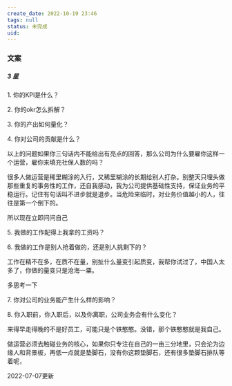 ```yaml
---
create_date: 2022-10-19 23:46 
tags: null
status: 未完成  
uid: 
---
```



### 文案

##### 3 星
1. 你的KPI是什么？

2. 你的okr怎么拆解？

3. 你的产出如何量化？

4. 你对公司的贡献是什么？

以上的问题如果你三句话内不能给出有亮点的回答，那么公司为什么要雇你这样一个运营，雇你来填充社保人数的吗？

很多人做运营是稀里糊涂的入行，又稀里糊涂的长期给别人打杂。别整天只埋头做那些重复的事务性的工作，还自我感动，我为公司提供基础性支持，保证业务的平稳运行。记住有句话叫不进步就是退步。当危险来临时，对业务价值越小的人，往往是第一个倒下的。

所以现在立即问问自己

5. 我做的工作配得上我拿的工资吗？

6. 我做的工作是别人抢着做的，还是别人挑剩下的？

工作在精不在多，在质不在量，别扯什么量变引起质变，我帮你试过了，中国人太多了，你做的量变只是沧海一粟。

多思考一下

7. 你对公司的业务能产生什么样的影响？

8. 你入职前，你入职后，以及你离职，公司业务会有什么变化？

来得早走得晚的不是好员工，可能只是个铁憨憨。没错，那个铁憨憨就是我自己。

做运营必须去触碰业务的核心，如果你只专注在自己的一亩三分地里，只会沦为边缘人和背景板，再低一点就是垫脚石，没有你这颗垫脚石，还有很多垫脚石排队等着呢，

2022-07-07更新